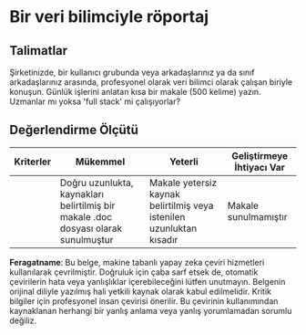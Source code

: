 # Bir veri bilimciyle röportaj

## Talimatlar

Şirketinizde, bir kullanıcı grubunda veya arkadaşlarınız ya da sınıf arkadaşlarınız arasında, profesyonel olarak veri bilimci olarak çalışan biriyle konuşun. Günlük işlerini anlatan kısa bir makale (500 kelime) yazın. Uzmanlar mı yoksa 'full stack' mi çalışıyorlar?

## Değerlendirme Ölçütü

| Kriterler | Mükemmel                                                                            | Yeterli                                                           | Geliştirmeye İhtiyacı Var     |
| --------- | ----------------------------------------------------------------------------------- | ----------------------------------------------------------------- | ----------------------------- |
|           | Doğru uzunlukta, kaynakları belirtilmiş bir makale .doc dosyası olarak sunulmuştur   | Makale yetersiz kaynak belirtilmiş veya istenilen uzunluktan kısadır | Makale sunulmamıştır          |

**Feragatname**:
Bu belge, makine tabanlı yapay zeka çeviri hizmetleri kullanılarak çevrilmiştir. Doğruluk için çaba sarf etsek de, otomatik çevirilerin hata veya yanlışlıklar içerebileceğini lütfen unutmayın. Belgenin orijinal diliyle yazılmış hali yetkili kaynak olarak kabul edilmelidir. Kritik bilgiler için profesyonel insan çevirisi önerilir. Bu çevirinin kullanımından kaynaklanan herhangi bir yanlış anlama veya yanlış yorumlamadan sorumlu değiliz.